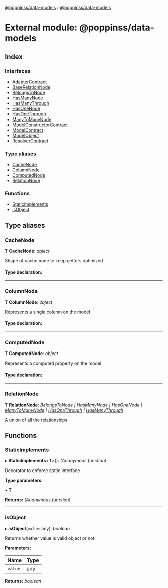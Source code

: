 [@poppinss/data-models](../README.md) › [@poppinss/data-models](_poppinss_data_models.md)

# External module: @poppinss/data-models

## Index

### Interfaces

* [AdapterContract](../interfaces/_poppinss_data_models.adaptercontract.md)
* [BaseRelationNode](../interfaces/_poppinss_data_models.baserelationnode.md)
* [BelongsToNode](../interfaces/_poppinss_data_models.belongstonode.md)
* [HasManyNode](../interfaces/_poppinss_data_models.hasmanynode.md)
* [HasManyThrough](../interfaces/_poppinss_data_models.hasmanythrough.md)
* [HasOneNode](../interfaces/_poppinss_data_models.hasonenode.md)
* [HasOneThrough](../interfaces/_poppinss_data_models.hasonethrough.md)
* [ManyToManyNode](../interfaces/_poppinss_data_models.manytomanynode.md)
* [ModelConstructorContract](../interfaces/_poppinss_data_models.modelconstructorcontract.md)
* [ModelContract](../interfaces/_poppinss_data_models.modelcontract.md)
* [ModelObject](../interfaces/_poppinss_data_models.modelobject.md)
* [ResolverContract](../interfaces/_poppinss_data_models.resolvercontract.md)

### Type aliases

* [CacheNode](_poppinss_data_models.md#cachenode)
* [ColumnNode](_poppinss_data_models.md#columnnode)
* [ComputedNode](_poppinss_data_models.md#computednode)
* [RelationNode](_poppinss_data_models.md#relationnode)

### Functions

* [StaticImplements](_poppinss_data_models.md#staticimplements)
* [isObject](_poppinss_data_models.md#isobject)

## Type aliases

###  CacheNode

Ƭ **CacheNode**: *object*

Shape of cache node to keep getters optimized

#### Type declaration:

___

###  ColumnNode

Ƭ **ColumnNode**: *object*

Represents a single column on the model

#### Type declaration:

___

###  ComputedNode

Ƭ **ComputedNode**: *object*

Represents a computed property on the model

#### Type declaration:

___

###  RelationNode

Ƭ **RelationNode**: *[BelongsToNode](../interfaces/_poppinss_data_models.belongstonode.md) | [HasManyNode](../interfaces/_poppinss_data_models.hasmanynode.md) | [HasOneNode](../interfaces/_poppinss_data_models.hasonenode.md) | [ManyToManyNode](../interfaces/_poppinss_data_models.manytomanynode.md) | [HasOneThrough](../interfaces/_poppinss_data_models.hasonethrough.md) | [HasManyThrough](../interfaces/_poppinss_data_models.hasmanythrough.md)*

A union of all the relationships

## Functions

###  StaticImplements

▸ **StaticImplements**<**T**>(): *(Anonymous function)*

Decorator to enforce static interface

**Type parameters:**

▪ **T**

**Returns:** *(Anonymous function)*

___

###  isObject

▸ **isObject**(`value`: any): *boolean*

Returns whether value is valid object or not

**Parameters:**

Name | Type |
------ | ------ |
`value` | any |

**Returns:** *boolean*
